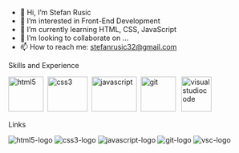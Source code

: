 - 👋 Hi, I’m Stefan Rusic
- 👀 I’m interested in Front-End Development
- 🌱 I’m currently learning HTML, CSS, JavaScript
- 💞️ I’m looking to collaborate on ...
- 📫 How to reach me: stefanrusic32@gmail.com

<!---
rusic1994/rusic1994 is a ✨ special ✨ repository because its `README.md` (this file) appears on your GitHub profile.
You can click the Preview link to take a look at your changes.
--->
Skills and Experience

<img src="https://user-images.githubusercontent.com/90396418/166126028-b6fe2297-768b-414d-90d4-3fa1ac9a0e01.png" alt="html5" height=70px; width="70px;">&nbsp;
<img src="https://user-images.githubusercontent.com/90396418/166126034-1aefc58e-4d80-4cb1-a6bb-20dbaf9ddbce.png" alt="css3" height=70px; width="80px;">&nbsp;
<img src="https://user-images.githubusercontent.com/90396418/166126038-c30a6046-fbde-4cc7-8dc8-0691ba1d9e49.png" alt="javascript" height=70px; width="90px;">&nbsp;
<img src="https://user-images.githubusercontent.com/90396418/166126039-06745675-ff8a-4ad6-81a6-ea2d6f185c98.png" alt="git" height=70px; width="70px;">&nbsp;&nbsp;
<img src="https://user-images.githubusercontent.com/90396418/166126040-35d83eb6-c643-4610-a6ad-b85a8493fe5d.png" alt="visualstudiocode" height=70px; width="60px;">


Links

![html5-logo](https://user-images.githubusercontent.com/90396418/166126028-b6fe2297-768b-414d-90d4-3fa1ac9a0e01.png)
![css3-logo](https://user-images.githubusercontent.com/90396418/166126034-1aefc58e-4d80-4cb1-a6bb-20dbaf9ddbce.png)
![javascript-logo](https://user-images.githubusercontent.com/90396418/166126038-c30a6046-fbde-4cc7-8dc8-0691ba1d9e49.png)
![git-logo](https://user-images.githubusercontent.com/90396418/166126039-06745675-ff8a-4ad6-81a6-ea2d6f185c98.png)
![vsc-logo](https://user-images.githubusercontent.com/90396418/166126040-35d83eb6-c643-4610-a6ad-b85a8493fe5d.png)
